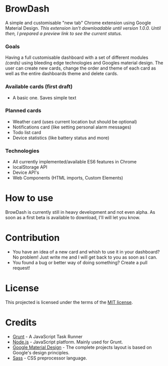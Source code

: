 # BrowDash
A simple and customisable "new tab" Chrome extension using Google Material Design.
_This extension isn't downloadable until version 1.0.0. Until then, I prepared a preview link to see the current status._

### Goals

Having a full customisable dashboard with a set of different modules _(cards)_ using bleeding edge technologies and Googles material design. The user can create new cards, change the order and theme of each card as well as the entire dashboards theme and delete cards.

### Available cards (first draft)

- A basic one. Saves simple text

### Planned cards

- Weather card (uses current location but should be optional)
- Notifications card (like setting personal alarm messages)
- Todo list card
- Device statistics (like battery status and more)

### Technologies

- All currently implemented/available ES6 features in Chrome
- localStorage API
- Device API's
- Web Components (HTML imports, Custom Elements)

# How to use

BrowDash is currently still in heavy development and not even alpha. As soon as a first beta is available to download, I'll will let you know.


# Contribution

- You have an idea of a new card and whish to use it in your dashboard? No problem! Just write me and I will get back to you as soon as I can.
- You found a bug or better way of doing something? Create a pull request!

# License

This projected is licensed under the terms of the [MIT license][1].

# Credits

- [Grunt][2] - A JavaScript Task Runner
- [Node.js][3] - JavaScript platform. Mainly used for Grunt.
- [Google Material Design][4] - The complete projects layout is based on Google's design principles.
- [Sass][5] - CSS preprocessor language.

[1]: https://github.com/morkro/BrowDash/LICENSE
[2]: http://gruntjs.com
[3]: http://nodejs.org
[4]: http://www.google.com/design
[5]: http://sass-lang.com/
